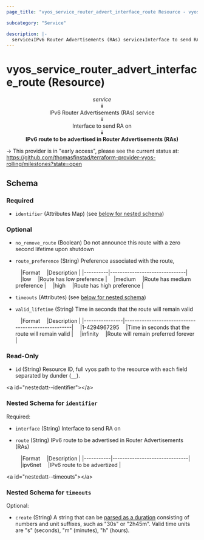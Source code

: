 ```yaml
---
page_title: "vyos_service_router_advert_interface_route Resource - vyos"

subcategory: "Service"

description: |- 
  service⯯IPv6 Router Advertisements (RAs) service⯯Interface to send RA on⯯IPv6 route to be advertised in Router Advertisements (RAs)
---
```


# vyos_service_router_advert_interface_route (Resource)
<center>

*service*  
⯯  
IPv6 Router Advertisements (RAs) service  
⯯  
Interface to send RA on  
⯯  
**IPv6 route to be advertised in Router Advertisements (RAs)**


</center>

-> This provider is in "early access", please see the current status at: https://github.com/thomasfinstad/terraform-provider-vyos-rolling/milestones?state=open

## Schema

### Required

- `identifier` (Attributes Map) (see [below for nested schema](#nestedatt--identifier))

### Optional

- `no_remove_route` (Boolean) Do not announce this route with a zero second lifetime upon shutdown
- `route_preference` (String) Preference associated with the route,

    &emsp;|Format  &emsp;|Description                  |
    |----------|-------------------------------|
    &emsp;|low     &emsp;|Route has low preference     |
    &emsp;|medium  &emsp;|Route has medium preference  |
    &emsp;|high    &emsp;|Route has high preference    |
- `timeouts` (Attributes) (see [below for nested schema](#nestedatt--timeouts))
- `valid_lifetime` (String) Time in seconds that the route will remain valid

    &emsp;|Format        &emsp;|Description                                       |
    |----------------|----------------------------------------------------|
    &emsp;|1-4294967295  &emsp;|Time in seconds that the route will remain valid  |
    &emsp;|infinity      &emsp;|Route will remain preferred forever               |

### Read-Only

- `id` (String) Resource ID, full vyos path to the resource with each field separated by dunder (`__`).

&lt;a id=&#34;nestedatt--identifier&#34;&gt;&lt;/a&gt;
### Nested Schema for `identifier`

Required:

- `interface` (String) Interface to send RA on
- `route` (String) IPv6 route to be advertised in Router Advertisements (RAs)

    &emsp;|Format   &emsp;|Description                  |
    |-----------|-------------------------------|
    &emsp;|ipv6net  &emsp;|IPv6 route to be advertized  |


&lt;a id=&#34;nestedatt--timeouts&#34;&gt;&lt;/a&gt;
### Nested Schema for `timeouts`

Optional:

- `create` (String) A string that can be [parsed as a duration](https://pkg.go.dev/time#ParseDuration) consisting of numbers and unit suffixes, such as &#34;30s&#34; or &#34;2h45m&#34;. Valid time units are &#34;s&#34; (seconds), &#34;m&#34; (minutes), &#34;h&#34; (hours).  

